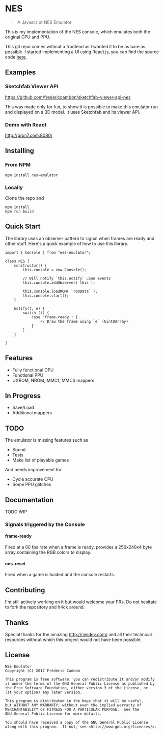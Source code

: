 # NES
> A Javascript NES Emulator

This is my implementation of the NES console, which emulates both the original CPU and PPU.

This git repo comes without a frontend as I wanted it to be as bare as possible.
I started implementing a UI using React.js, you can find the source code [here](https://github.com/fredericcambon/react-nes).

## Examples

### Sketchfab Viewer API

https://github.com/fredericcambon/sketchfab-viewer-api-nes

This was made only for fun, to show it is possible to make this emulator run and displayed on a 3D model.
It uses Sketchfab and its viewer API.

### Demo with React

http://grun7.com:8080/

## Installing

### From NPM

```shell
npm install nes-emulator
```

### Locally

Clone the repo and

```shell
npm install
npm run build
```

## Quick Start

The library uses an observer pattern to signal when frames are ready and other stuff.
Here's a quick example of how to use this library.

```
import { Console } from "nes-emulator";

class NES {
    constructor() {
        this.console = new Console();

        // Will notify `this.notify` upon events
        this.console.addObserver( this );

        this.console.loadROM( `romData` );
        this.console.start();
    }

    notify(t, e) {
        switch (t) {
            case 'frame-ready': {
                // Draw the frame using `e` (Uint8Array)
            }
        }
    }

}
```

## Features

* Fully functional CPU
* Functional PPU
* UXROM, NROM, MMC1, MMC3 mappers

## In Progress

* Save/Load
* Additional mappers

## TODO

The emulator is missing features such as

* Sound
* Tests
* Make list of playable games

And needs improvement for

* Cycle accurate CPU
* Some PPU glitches

## Documentation

TODO WIP

### Signals triggered by the Console

#### frame-ready

Fired at a 60 fps rate when a frame is ready, provides
a 256x240x4 byte array containing the RGB colors to display.

#### nes-reset

Fired when a game is loaded and the console restarts.

## Contributing

I'm still actively working on it but would welcome your PRs. Do not hesitate to fork
the repository and h4ck around.

## Thanks

Special thanks for the amazing http://nesdev.com/ and all their technical resources
without which this project would not have been possible.

## License

```
NES Emulator
Copyright (C) 2017 Frédéric Cambon

This program is free software: you can redistribute it and/or modify
it under the terms of the GNU General Public License as published by
the Free Software Foundation, either version 3 of the License, or
(at your option) any later version.

This program is distributed in the hope that it will be useful,
but WITHOUT ANY WARRANTY; without even the implied warranty of
MERCHANTABILITY or FITNESS FOR A PARTICULAR PURPOSE.  See the
GNU General Public License for more details.

You should have received a copy of the GNU General Public License
along with this program.  If not, see <http://www.gnu.org/licenses/>.
```
